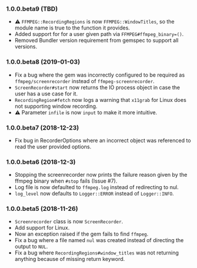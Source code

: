 ### 1.0.0.beta9 (TBD)

* :warning: `FFMPEG::RecordingRegions` is now `FFMPEG::WindowTitles`, so the module name is true to the function it provides.
* Added support for for a user given path via `FFMPEG#ffmpeg_binary=()`.
* Removed Bundler version requirement from gemspec to support all versions.

### 1.0.0.beta8 (2019-01-03)

* Fix a bug where the gem was incorrectly configured to be required as `ffmpeg/screenrecorder` instead of `ffmpeg-screenrecorder`.
* `ScreenRecorder#start` now returns the IO process object in case the user has a use case for it.
* `RecordingRegion#fetch` now logs a warning that `x11grab` for Linux does not supporting window recording.
* :warning: Parameter `infile` is now `input` to make it more intuitive.

### 1.0.0.beta7 (2018-12-23)

* Fix bug in RecorderOptions where an incorrect object was referenced to read the user provided options.

### 1.0.0.beta6 (2018-12-3)

* Stopping the screenrecorder now prints the failure reason given by the ffmpeg binary when `#stop` fails (Issue #7).
* Log file is now defaulted to `ffmpeg.log` instead of redirecting to nul.
* `log_level` now defaults to `Logger::ERROR` instead of `Logger::INFO`.

### 1.0.0.beta5 (2018-11-26)

* `Screenrecorder` class is now `ScreenRecorder`.
* Add support for Linux.
* Now an exception raised if the gem fails to find `ffmpeg`.
* Fix a bug where a file named `nul` was created instead of directing the output to `NUL`.
* Fix a bug where `RecordingRegions#window_titles` was not returning anything because of missing return keyword.